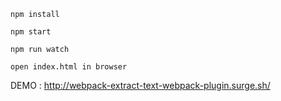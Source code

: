 ```
npm install

npm start

npm run watch

open index.html in browser 
```

DEMO  : http://webpack-extract-text-webpack-plugin.surge.sh/


